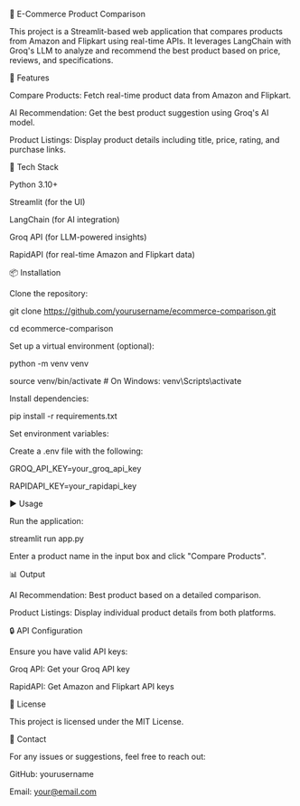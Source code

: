 🛒 E-Commerce Product Comparison

This project is a Streamlit-based web application that compares products from Amazon and Flipkart using real-time APIs. It leverages LangChain with Groq's LLM to analyze and recommend the best product based on price, reviews, and specifications.

🚀 Features

Compare Products: Fetch real-time product data from Amazon and Flipkart.

AI Recommendation: Get the best product suggestion using Groq's AI model.

Product Listings: Display product details including title, price, rating, and purchase links.

🧰 Tech Stack

Python 3.10+

Streamlit (for the UI)

LangChain (for AI integration)

Groq API (for LLM-powered insights)

RapidAPI (for real-time Amazon and Flipkart data)

📦 Installation

Clone the repository:

git clone https://github.com/yourusername/ecommerce-comparison.git

cd ecommerce-comparison

Set up a virtual environment (optional):

python -m venv venv

source venv/bin/activate  # On Windows: venv\Scripts\activate

Install dependencies:

pip install -r requirements.txt

Set environment variables:

Create a .env file with the following:

GROQ_API_KEY=your_groq_api_key

RAPIDAPI_KEY=your_rapidapi_key

▶️ Usage

Run the application:

streamlit run app.py

Enter a product name in the input box and click "Compare Products".

📊 Output

AI Recommendation: Best product based on a detailed comparison.

Product Listings: Display individual product details from both platforms.

🔒 API Configuration

Ensure you have valid API keys:

Groq API: Get your Groq API key

RapidAPI: Get Amazon and Flipkart API keys

📝 License

This project is licensed under the MIT License.

📧 Contact

For any issues or suggestions, feel free to reach out:

GitHub: yourusername

Email: your@email.com

